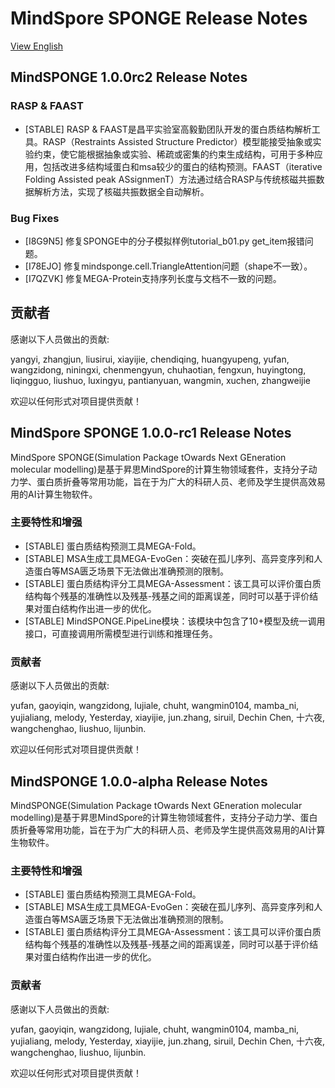 # MindSpore SPONGE Release Notes

[View English](./RELEASE.md)

## MindSPONGE 1.0.0rc2 Release Notes

### RASP & FAAST

- [STABLE] RASP & FAAST是昌平实验室高毅勤团队开发的蛋白质结构解析工具。RASP（Restraints Assisted Structure Predictor）模型能接受抽象或实验约束，使它能根据抽象或实验、稀疏或密集的约束生成结构，可用于多种应用，包括改进多结构域蛋白和msa较少的蛋白的结构预测。FAAST（iterative Folding Assisted peak ASsignmenT）方法通过结合RASP与传统核磁共振数据解析方法，实现了核磁共振数据全自动解析。

### Bug Fixes

- [I8G9N5] 修复SPONGE中的分子模拟样例tutorial_b01.py get_item报错问题。
- [I78EJO] 修复mindsponge.cell.TriangleAttention问题（shape不一致）。
- [I7QZVK] 修复MEGA-Protein支持序列长度与文档不一致的问题。

## 贡献者

感谢以下人员做出的贡献:

yangyi, zhangjun, liusirui, xiayijie, chendiqing, huangyupeng,  yufan, wangzidong, niningxi, chenmengyun, chuhaotian, fengxun, huyingtong, liqingguo, liushuo, luxingyu, pantianyuan, wangmin, xuchen, zhangweijie

欢迎以任何形式对项目提供贡献！

## MindSpore SPONGE 1.0.0-rc1 Release Notes

MindSpore SPONGE(Simulation Package tOwards Next GEneration molecular modelling)是基于昇思MindSpore的计算生物领域套件，支持分子动力学、蛋白质折叠等常用功能，旨在于为广大的科研人员、老师及学生提供高效易用的AI计算生物软件。

### 主要特性和增强

- [STABLE] 蛋白质结构预测工具MEGA-Fold。
- [STABLE] MSA生成工具MEGA-EvoGen：突破在孤儿序列、高异变序列和人造蛋白等MSA匮乏场景下无法做出准确预测的限制。
- [STABLE] 蛋白质结构评分工具MEGA-Assessment：该工具可以评价蛋白质结构每个残基的准确性以及残基-残基之间的距离误差，同时可以基于评价结果对蛋白结构作出进一步的优化。
- [STABLE] MindSPONGE.PipeLine模块：该模块中包含了10+模型及统一调用接口，可直接调用所需模型进行训练和推理任务。

### 贡献者

感谢以下人员做出的贡献:

yufan, gaoyiqin, wangzidong, lujiale, chuht, wangmin0104, mamba_ni, yujialiang, melody, Yesterday, xiayijie, jun.zhang, siruil, Dechin Chen, 十六夜, wangchenghao, liushuo, lijunbin.

欢迎以任何形式对项目提供贡献！

## MindSPONGE 1.0.0-alpha Release Notes

MindSPONGE(Simulation Package tOwards Next GEneration molecular modelling)是基于昇思MindSpore的计算生物领域套件，支持分子动力学、蛋白质折叠等常用功能，旨在于为广大的科研人员、老师及学生提供高效易用的AI计算生物软件。

### 主要特性和增强

- [STABLE] 蛋白质结构预测工具MEGA-Fold。
- [STABLE] MSA生成工具MEGA-EvoGen：突破在孤儿序列、高异变序列和人造蛋白等MSA匮乏场景下无法做出准确预测的限制。
- [STABLE] 蛋白质结构评分工具MEGA-Assessment：该工具可以评价蛋白质结构每个残基的准确性以及残基-残基之间的距离误差，同时可以基于评价结果对蛋白结构作出进一步的优化。

### 贡献者

感谢以下人员做出的贡献:

yufan, gaoyiqin, wangzidong, lujiale, chuht, wangmin0104, mamba_ni, yujialiang, melody, Yesterday, xiayijie, jun.zhang, siruil, Dechin Chen, 十六夜, wangchenghao, liushuo, lijunbin.

欢迎以任何形式对项目提供贡献！
